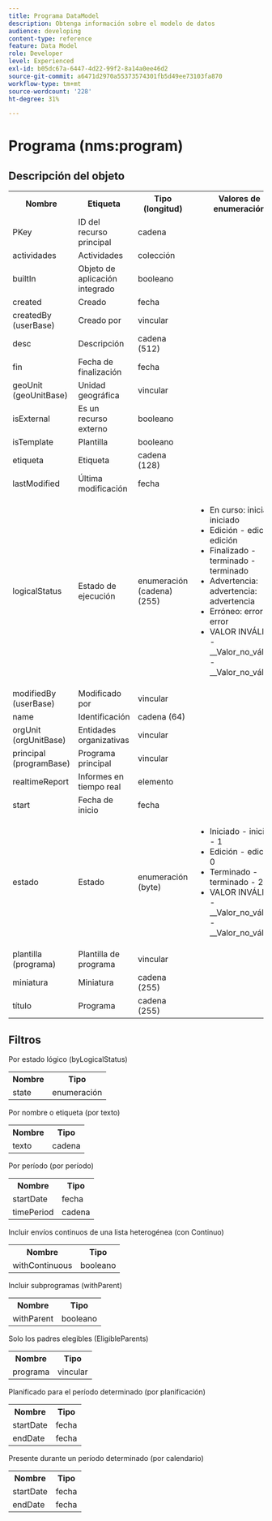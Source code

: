 ```yaml
---
title: Programa DataModel
description: Obtenga información sobre el modelo de datos
audience: developing
content-type: reference
feature: Data Model
role: Developer
level: Experienced
exl-id: b05dc67a-6447-4d22-99f2-8a14a0ee46d2
source-git-commit: a6471d2970a55373574301fb5d49ee73103fa870
workflow-type: tm+mt
source-wordcount: '228'
ht-degree: 31%

---
```


# Programa (nms:program)

## Descripción del objeto

<table>
               <tr>
                  <th>Nombre</th>
                  <th>Etiqueta</th>
                  <th>Tipo (longitud)</th>
                  <th>Valores de enumeración</th>
               </tr>
               <tr>
                  <td>PKey</td>
                  <td>ID del recurso principal</td>
                  <td>cadena </td>
                  <td> </td>
               </tr>
               <tr>
                  <td>actividades</td>
                  <td>Actividades</td>
                  <td>colección </td>
                  <td> </td>
               </tr>
               <tr>
                  <td>builtIn</td>
                  <td>Objeto de aplicación integrado</td>
                  <td>booleano </td>
                  <td> </td>
               </tr>
               <tr>
                  <td>created</td>
                  <td>Creado</td>
                  <td>fecha </td>
                  <td> </td>
               </tr>
               <tr>
                  <td>createdBy (userBase)</td>
                  <td>Creado por</td>
                  <td>vincular </td>
                  <td> </td>
               </tr>
               <tr>
                  <td>desc</td>
                  <td>Descripción</td>
                  <td>cadena (512)</td>
                  <td> </td>
               </tr>
               <tr>
                  <td>fin</td>
                  <td>Fecha de finalización</td>
                  <td>fecha </td>
                  <td> </td>
               </tr>
               <tr>
                  <td>geoUnit (geoUnitBase)</td>
                  <td>Unidad geográfica</td>
                  <td>vincular </td>
                  <td> </td>
               </tr>
               <tr>
                  <td>isExternal</td>
                  <td>Es un recurso externo</td>
                  <td>booleano </td>
                  <td> </td>
               </tr>
               <tr>
                  <td>isTemplate</td>
                  <td>Plantilla</td>
                  <td>booleano </td>
                  <td> </td>
               </tr>
               <tr>
                  <td>etiqueta</td>
                  <td>Etiqueta</td>
                  <td>cadena (128)</td>
                  <td> </td>
               </tr>
               <tr>
                  <td>lastModified</td>
                  <td>Última modificación</td>
                  <td>fecha </td>
                  <td> </td>
               </tr>
               <tr>
                  <td>logicalStatus</td>
                  <td>Estado de ejecución</td>
                  <td>enumeración (cadena) (255)</td>
                  <td>
                     <ul>
                        <li>En curso: iniciado, iniciado</li>
                        <li>Edición - edición - edición</li>
                        <li>Finalizado - terminado - terminado</li>
                        <li>Advertencia: advertencia: advertencia</li>
                        <li>Erróneo: error: error</li>
                        <li>VALOR INVÁLIDO - __Valor_no_válido__ - __Valor_no_válido__</li>
                     </ul>
                  </td>
               </tr>
               <tr>
                  <td>modifiedBy (userBase)</td>
                  <td>Modificado por</td>
                  <td>vincular </td>
                  <td> </td>
               </tr>
               <tr>
                  <td>name</td>
                  <td>Identificación</td>
                  <td>cadena (64)</td>
                  <td> </td>
               </tr>
               <tr>
                  <td>orgUnit (orgUnitBase)</td>
                  <td>Entidades organizativas</td>
                  <td>vincular </td>
                  <td> </td>
               </tr>
               <tr>
                  <td>principal (programBase)</td>
                  <td>Programa principal</td>
                  <td>vincular </td>
                  <td> </td>
               </tr>
               <tr>
                  <td>realtimeReport</td>
                  <td>Informes en tiempo real</td>
                  <td>elemento </td>
                  <td> </td>
               </tr>
               <tr>
                  <td>start</td>
                  <td>Fecha de inicio</td>
                  <td>fecha </td>
                  <td> </td>
               </tr>
               <tr>
                  <td>estado</td>
                  <td>Estado</td>
                  <td>enumeración (byte) </td>
                  <td>
                     <ul>
                        <li>Iniciado - iniciado - 1</li>
                        <li>Edición - edición - 0</li>
                        <li>Terminado - terminado - 2</li>
                        <li>VALOR INVÁLIDO - __Valor_no_válido__ - __Valor_no_válido__</li>
                     </ul>
                  </td>
               </tr>
               <tr>
                  <td>plantilla (programa)</td>
                  <td>Plantilla de programa</td>
                  <td>vincular </td>
                  <td> </td>
               </tr>
               <tr>
                  <td>miniatura</td>
                  <td>Miniatura</td>
                  <td>cadena (255)</td>
                  <td> </td>
               </tr>
               <tr>
                  <td>título</td>
                  <td>Programa</td>
                  <td>cadena (255)</td>
                  <td> </td>
               </tr>
            </table>

## Filtros

Por estado lógico (byLogicalStatus)

<table>
    <tr>
    <th>Nombre</th>
    <th>Tipo</th>
    </tr>
    <tr>
    <td>state</td>
    <td>enumeración</td>
    </tr>
</table>

Por nombre o etiqueta (por texto)

<table>
    <tr>
    <th>Nombre</th>
    <th>Tipo</th>
    </tr>
    <tr>
    <td>texto</td>
    <td>cadena</td>
    </tr>
</table>

Por período (por período)

<table>
    <tr>
    <th>Nombre</th>
    <th>Tipo</th>
    </tr>
    <tr>
    <td>startDate</td>
    <td>fecha</td>
    </tr>
    <tr>
    <td>timePeriod</td>
    <td>cadena</td>
    </tr>
</table>

Incluir envíos continuos de una lista heterogénea (con Continuo)

<table>
    <tr>
    <th>Nombre</th>
    <th>Tipo</th>
    </tr>
    <tr>
    <td>withContinuous</td>
    <td>booleano</td>
    </tr>
</table>

Incluir subprogramas (withParent)

<table>
        <tr>
        <th>Nombre</th>
        <th>Tipo</th>
        </tr>
        <tr>
        <td>withParent</td>
        <td>booleano</td>
        </tr>
    </table>

Solo los padres elegibles (EligibleParents)

<table>
    <tr>
    <th>Nombre</th>
    <th>Tipo</th>
    </tr>
    <tr>
    <td>programa</td>
    <td>vincular</td>
    </tr>
</table>

Planificado para el período determinado (por planificación)

<table>
    <tr>
    <th>Nombre</th>
    <th>Tipo</th>
    </tr>
    <tr>
    <td>startDate</td>
    <td>fecha</td>
    </tr>
    <tr>
    <td>endDate</td>
    <td>fecha</td>
    </tr>
</table>

Presente durante un período determinado (por calendario)

<table>
    <tr>
    <th>Nombre</th>
    <th>Tipo</th>
    </tr>
    <tr>
    <td>startDate</td>
    <td>fecha</td>
    </tr>
    <tr>
    <td>endDate</td>
    <td>fecha</td>
    </tr>
</table>
